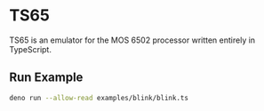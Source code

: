 # TS65

TS65 is an emulator for the MOS 6502 processor written entirely in TypeScript.

## Run Example

```sh
deno run --allow-read examples/blink/blink.ts
```
